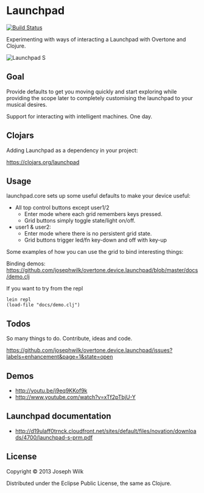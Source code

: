 # Launchpad

[![Build Status](https://travis-ci.org/josephwilk/overtone.device.launchpad.png)](https://travis-ci.org/josephwilk/overtone.device.launchpad)

Experimenting with ways of interacting a Launchpad with Overtone and Clojure.

![Launchpad S](http://s10.postimg.org/mj3szi1i1/launchpad_s.jpg)

## Goal

Provide defaults to get you moving quickly and start exploring while providing the scope later to completely customising the launchpad to your musical desires.

Support for interacting with intelligent machines. One day.

## Clojars

Adding Launchpad as a dependency in your project:

https://clojars.org/launchpad

## Usage

launchpad.core sets up some useful defaults to make your device useful:

* All top control buttons except user1/2
  * Enter mode where each grid remembers keys pressed.
  * Grid buttons simply toggle state/light on/off.
* user1 & user2:
  * Enter mode where there is no persistent grid state.
  * Grid buttons trigger led/fn key-down and off with key-up

Some examples of how you can use the grid to bind interesting things:

Binding demos: https://github.com/josephwilk/overtone.device.launchpad/blob/master/docs/demo.clj

If you want to try from the repl

```
lein repl
(load-file "docs/demo.clj")
```

## Todos

So many things to do. Contribute, ideas and code.

https://github.com/josephwilk/overtone.device.launchpad/issues?labels=enhancement&page=1&state=open

## Demos

* http://youtu.be/j9eq9KKof9k
* http://www.youtube.com/watch?v=xTf2pTbjU-Y

## Launchpad documentation

* http://d19ulaff0trnck.cloudfront.net/sites/default/files/novation/downloads/4700/launchpad-s-prm.pdf

## License

Copyright © 2013 Joseph Wilk

Distributed under the Eclipse Public License, the same as Clojure.
